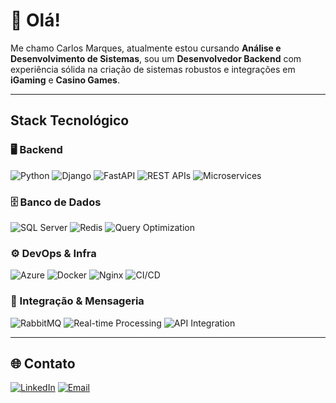 # 👋 Olá!

Me chamo Carlos Marques, atualmente estou cursando **Análise e Desenvolvimento de Sistemas**, sou um **Desenvolvedor Backend** com experiência sólida na criação de sistemas robustos e integrações em **iGaming** e **Casino Games**.

---

## Stack Tecnológico

### 🖥️ Backend
![Python](https://img.shields.io/badge/Python-3776AB?style=for-the-badge&logo=python&logoColor=white)
![Django](https://img.shields.io/badge/Django-092E20?style=for-the-badge&logo=django&logoColor=white)
![FastAPI](https://img.shields.io/badge/FastAPI-009688?style=for-the-badge&logo=fastapi&logoColor=white)
![REST APIs](https://img.shields.io/badge/REST%20APIs-005571?style=for-the-badge&logo=swagger&logoColor=white)
![Microservices](https://img.shields.io/badge/Microservices-333333?style=for-the-badge&logo=microgenetics&logoColor=white)

### 🗄️ Banco de Dados
![SQL Server](https://img.shields.io/badge/SQL%20Server-CC2927?style=for-the-badge&logo=microsoftsqlserver&logoColor=white)
![Redis](https://img.shields.io/badge/Redis-DC382D?style=for-the-badge&logo=redis&logoColor=white)
![Query Optimization](https://img.shields.io/badge/Query%20Optimization-4479A1?style=for-the-badge&logo=database&logoColor=white)

### ⚙️ DevOps & Infra
![Azure](https://img.shields.io/badge/Azure-0078D4?style=for-the-badge&logo=microsoftazure&logoColor=white)
![Docker](https://img.shields.io/badge/Docker-2496ED?style=for-the-badge&logo=docker&logoColor=white)
![Nginx](https://img.shields.io/badge/Nginx-009639?style=for-the-badge&logo=nginx&logoColor=white)
![CI/CD](https://img.shields.io/badge/CI%2FCD-000000?style=for-the-badge&logo=githubactions&logoColor=white)

### 🔁 Integração & Mensageria
![RabbitMQ](https://img.shields.io/badge/RabbitMQ-FF6600?style=for-the-badge&logo=rabbitmq&logoColor=white)
![Real-time Processing](https://img.shields.io/badge/Real--time%20Processing-2C3E50?style=for-the-badge&logo=clockify&logoColor=white)
![API Integration](https://img.shields.io/badge/API%20Integration-4B8BBE?style=for-the-badge&logo=api&logoColor=white)

---

## 🌐 Contato
[![LinkedIn](https://img.shields.io/badge/LinkedIn-0077B5?style=for-the-badge&logo=linkedin&logoColor=white)](https://www.linkedin.com/in/devcarlosmarques/)
[![Email](https://img.shields.io/badge/Email-333333?style=for-the-badge&logo=gmail&logoColor=white)](mailto:dev.carlosmarques@gmail.com)

